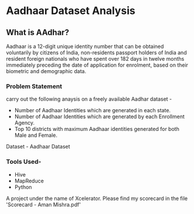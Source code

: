 # Aadhaar Dataset Analysis

## What is AAdhar?
Aadhaar is a 12-digit unique identity number that can be obtained voluntarily by citizens of India, non-residents passport holders of India and resident foreign nationals who have spent over 182 days in twelve months immediately preceding the date of application for enrolment, based on their biometric and demographic data.

### Problem Statement  

carry out the following anaysis on a freely available Aadhar dataset - 

- Number of Aadhaar Identities which are generated in each state. 
- Number of Aadhaar Identities which are generated by each Enrollment Agency. 
- Top 10 districts with maximum Aadhaar identities generated for both Male and Female.

Dataset - Aadhaar Dataset 

### Tools Used-
- Hive
- MapReduce
- Python 

A project under the name of Xcelerator.
Please find my scorecard in the file 'Scorecard - Aman Mishra.pdf'
